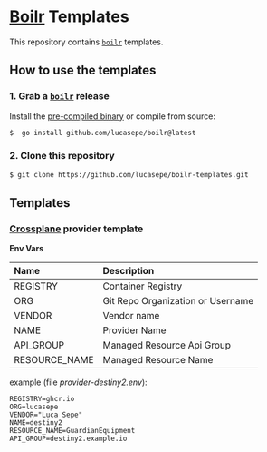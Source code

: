 # [Boilr](https://github.com/lucasepe/boilr) Templates

This repository contains [`boilr`](https://github.com/lucasepe/boilr) templates. 

## How to use the templates

### 1. Grab a [`boilr`](https://github.com/lucasepe/boilr) release

Install the [pre-compiled binary](https://github.com/lucasepe/boilr/releases) or compile from source:

```sh
$  go install github.com/lucasepe/boilr@latest
```

### 2. Clone this repository

```sh
$ git clone https://github.com/lucasepe/boilr-templates.git
```

## Templates

### [Crossplane](https://crossplane.io) provider template 

**Env Vars**

| Name          | Description
|:--------------|:----------------------------------|
| REGISTRY      | Container Registry                |
| ORG           | Git Repo Organization or Username |
| VENDOR        | Vendor name                       |
| NAME          | Provider Name                     |
| API_GROUP     | Managed Resource Api Group        |
| RESOURCE_NAME | Managed Resource Name             |

example (file _provider-destiny2.env_):

```properties
REGISTRY=ghcr.io
ORG=lucasepe
VENDOR="Luca Sepe"
NAME=destiny2
RESOURCE_NAME=GuardianEquipment
API_GROUP=destiny2.example.io
````
